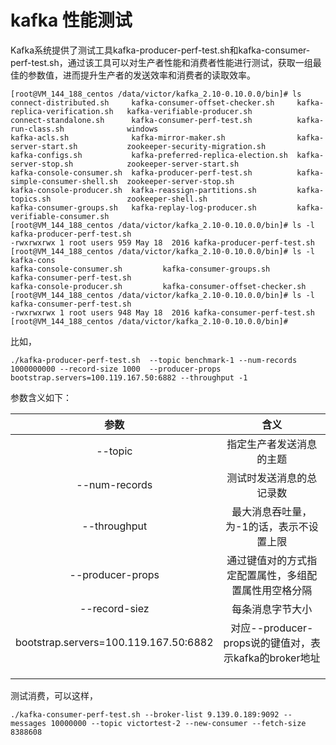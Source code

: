 # kafka 性能测试

Kafka系统提供了测试工具kafka-producer-perf-test.sh和kafka-consumer-perf-test.sh，通过该工具可以对生产者性能和消费者性能进行测试，获取一组最佳的参数值，进而提升生产者的发送效率和消费者的读取效率。

```shell
[root@VM_144_188_centos /data/victor/kafka_2.10-0.10.0.0/bin]# ls
connect-distributed.sh     kafka-consumer-offset-checker.sh     kafka-replica-verification.sh   kafka-verifiable-producer.sh
connect-standalone.sh      kafka-consumer-perf-test.sh          kafka-run-class.sh              windows
kafka-acls.sh              kafka-mirror-maker.sh                kafka-server-start.sh           zookeeper-security-migration.sh
kafka-configs.sh           kafka-preferred-replica-election.sh  kafka-server-stop.sh            zookeeper-server-start.sh
kafka-console-consumer.sh  kafka-producer-perf-test.sh          kafka-simple-consumer-shell.sh  zookeeper-server-stop.sh
kafka-console-producer.sh  kafka-reassign-partitions.sh         kafka-topics.sh                 zookeeper-shell.sh
kafka-consumer-groups.sh   kafka-replay-log-producer.sh         kafka-verifiable-consumer.sh
[root@VM_144_188_centos /data/victor/kafka_2.10-0.10.0.0/bin]# ls -l kafka-producer-perf-test.sh 
-rwxrwxrwx 1 root users 959 May 18  2016 kafka-producer-perf-test.sh
[root@VM_144_188_centos /data/victor/kafka_2.10-0.10.0.0/bin]# ls -l kafka-cons
kafka-console-consumer.sh         kafka-consumer-groups.sh          kafka-consumer-perf-test.sh       
kafka-console-producer.sh         kafka-consumer-offset-checker.sh  
[root@VM_144_188_centos /data/victor/kafka_2.10-0.10.0.0/bin]# ls -l kafka-consumer-perf-test.sh 
-rwxrwxrwx 1 root users 948 May 18  2016 kafka-consumer-perf-test.sh
[root@VM_144_188_centos /data/victor/kafka_2.10-0.10.0.0/bin]# 

```

比如，

```
./kafka-producer-perf-test.sh  --topic benchmark-1 --num-records 1000000000 --record-size 1000  --producer-props bootstrap.servers=100.119.167.50:6882 --throughput -1
```

参数含义如下：

|                 参数                  |                         含义                          |
| :-----------------------------------: | :---------------------------------------------------: |
|                --topic                |               指定生产者发送消息的主题                |
|             --num-records             |               测试时发送消息的总记录数                |
|             --throughput              |       最大消息吞吐量，为-1的话，表示不设置上限        |
|           --producer-props            | 通过键值对的方式指定配置属性，多组配置属性用空格分隔  |
|             --record-siez             |                   每条消息字节大小                    |
| bootstrap.servers=100.119.167.50:6882 | 对应--producer-props说的键值对，表示kafka的broker地址 |
|                                       |                                                       |
|                                       |                                                       |
|                                       |                                                       |



测试消费，可以这样，

```
./kafka-consumer-perf-test.sh --broker-list 9.139.0.189:9092 --messages 10000000 --topic victortest-2 --new-consumer --fetch-size 8388608
```

